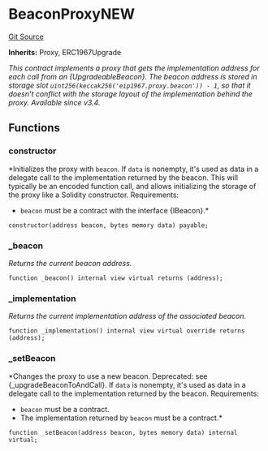 # BeaconProxyNEW
[Git Source](https://github.com/bowenli86/eigenlayer-contracts/blob/0800603ae0e71de6487dd628cace5380fa364f74/src/test/SigP/BeaconProxy.sol)

**Inherits:**
Proxy, ERC1967Upgrade

*This contract implements a proxy that gets the implementation address for each call from an {UpgradeableBeacon}.
The beacon address is stored in storage slot `uint256(keccak256('eip1967.proxy.beacon')) - 1`, so that it doesn't
conflict with the storage layout of the implementation behind the proxy.
_Available since v3.4._*


## Functions
### constructor

*Initializes the proxy with `beacon`.
If `data` is nonempty, it's used as data in a delegate call to the implementation returned by the beacon. This
will typically be an encoded function call, and allows initializing the storage of the proxy like a Solidity
constructor.
Requirements:
- `beacon` must be a contract with the interface {IBeacon}.*


```solidity
constructor(address beacon, bytes memory data) payable;
```

### _beacon

*Returns the current beacon address.*


```solidity
function _beacon() internal view virtual returns (address);
```

### _implementation

*Returns the current implementation address of the associated beacon.*


```solidity
function _implementation() internal view virtual override returns (address);
```

### _setBeacon

*Changes the proxy to use a new beacon. Deprecated: see {_upgradeBeaconToAndCall}.
If `data` is nonempty, it's used as data in a delegate call to the implementation returned by the beacon.
Requirements:
- `beacon` must be a contract.
- The implementation returned by `beacon` must be a contract.*


```solidity
function _setBeacon(address beacon, bytes memory data) internal virtual;
```

